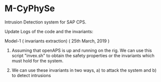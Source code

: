 # M-CyPhySe
Intrusion Detection system for SAP CPS.


Update Logs of the code and the invariants:

Model-1 ( invariants extraction) ( 25th March, 2019 )

1) Assuming that openAPS is up and running on the rig. We can use this script "invex.sh" to obtain the safety properties or the invariants which must hold for the system.

2) We can use these invariants in two ways, a) to attack the system and b) to detect intrusions
